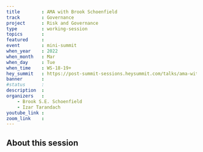 ```yaml
---
title        : AMA with Brook Schoenfield
track        : Governance
project      : Risk and Governance
type         : working-session
topics       :
featured     :
event        : mini-summit
when_year    : 2022
when_month   : Mar
when_day     : Tue
when_time    : WS-18-19+
hey_summit   : https://post-summit-sessions.heysummit.com/talks/ama-with-brook-schoenfield/
banner       : 
#status      : 
description  :
organizers   :
    - Brook S.E. Schoenfield       
    - Izar Tarandach
youtube_link : 
zoom_link    : 
---
```


## About this session
